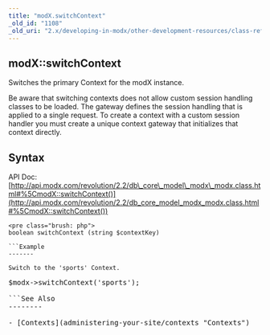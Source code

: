 ```yaml
---
title: "modX.switchContext"
_old_id: "1108"
_old_uri: "2.x/developing-in-modx/other-development-resources/class-reference/modx/modx.switchcontext"
---
```


modX::switchContext
-------------------

Switches the primary Context for the modX instance.

Be aware that switching contexts does not allow custom session handling classes to be loaded. The gateway defines the session handling that is applied to a single request. To create a context with a custom session handler you must create a unique context gateway that initializes that context directly.

Syntax
------

API Doc: [http://api.modx.com/revolution/2.2/db\_core\_model\_modx\_modx.class.html#%5CmodX::switchContext()](http://api.modx.com/revolution/2.2/db_core_model_modx_modx.class.html#%5CmodX::switchContext())

```
<pre class="brush: php">
boolean switchContext (string $contextKey)

```Example
-------

Switch to the 'sports' Context.

```
<pre class="brush: php">
$modx->switchContext('sports');

```See Also
--------

- [Contexts](administering-your-site/contexts "Contexts")